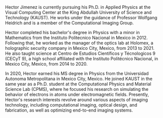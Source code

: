 Hector Jimenez is currently pursuing his Ph.D. in Applied Physics at the Visual Computing Center at the King Abdullah University of Science and Technology (KAUST). He works under the guidance of Professor Wolfgang Heidrich and is a member of the Computational Imaging Group.

Hector completed his bachelor's degree in Physics with a minor in Mathematics from the Instituto Politecnico Nacional in Mexico in 2012. Following that, he worked as the manager of the optics lab at Holomex, a holographic security company in Mexico City, Mexico, from 2013 to 2021. He also taught science at Centro de Estudios Científicos y Técnologicos 9 (CECyT 9), a high school affiliated with the Instituto Politécnico Nacional, in Mexico City, Mexico, from 2014 to 2020.

In 2020, Hector earned his MS degree in Physics from the Universidad Autonoma Metropolitana in Mexico City, Mexico. He joined KAUST in the same year as a Ph.D. student at the Computational Physics and Material Science Lab (CPMS), where he focused his research on simulating the behavior of electrons in atoms under electromagnetic fields. Presently, Hector's research interests revolve around various aspects of imaging technology, including computational imaging, optical design, and fabrication, as well as optimizing end-to-end imaging systems.
